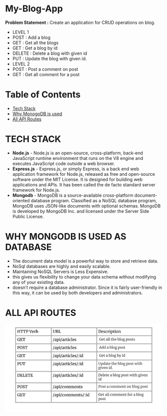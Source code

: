 # My-Blog-App
**Problem Statement :** Create an application for CRUD operations on blog.
- LEVEL 1
- POST : Add a blog
- GET : Get all the blogs
- GET : Get a blog by id 
- DELETE : Delete a blog with given id 
- PUT : Update the blog with given id.
- LEVEL 2
- POST : Post a comment on post
- GET : Get all comment for a post

# Table of Contents

 - <a href="#techstack ">Tech Stack</a>
 - <a href="#mongo ">Why MonogoDB is used</a>
 - <a href="#routes">All API Routes</a>


 
 
 ## <h1 id = "techstack">TECH STACK</h1>
 - **Node.js** - Node.js is an open-source, cross-platform, back-end JavaScript runtime environment that runs on the V8 engine and executes JavaScript code outside a web browser.
 - **Express.js** - Express.js, or simply Express, is a back end web application framework for Node.js, released as free and open-source software under the MIT License. It is designed for building web applications and APIs. It has been called the de facto standard server framework for Node.js.
 - **Mongodb** - MongoDB is a source-available cross-platform document-oriented database program. Classified as a NoSQL database program, MongoDB uses JSON-like documents with optional schemas. MongoDB is developed by MongoDB Inc. and licensed under the Server Side Public License. 



## <h1 id = "mongo">WHY MONGODB IS USED AS DATABASE</h1>
- The document data model is a powerful way to store and retrieve data.
- NoSql databases are highly and easily scalable.
- Maintaining NoSQL Servers is Less Expensive.
- this gives us flexibility to change your data schema without modifying any of your existing data.
- doesn’t require a database administrator. Since it is fairly user-friendly in this way, it can be used by both developers and administrators.


## <h1 id = "routes">ALL API ROUTES</h1>

<img src="apiRoutes.jpg"></img>



